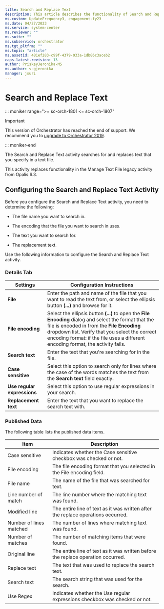 ```yaml
---
title: Search and Replace Text
description: This article describes the functionality of Search and Replace Text Activity.
ms.custom: UpdateFrequency3, engagement-fy23
ms.date: 04/27/2023
ms.service: system-center
ms.reviewer: ""
ms.suite: ""
ms.subservice: orchestrator
ms.tgt_pltfrm: ""
ms.topic: "article"
ms.assetid: 481ef283-c99f-4379-933a-1db86c3aceb2
caps.latest.revision: 13
author: PriskeyJeronika-MS
ms.author: v-gjeronika
manager: jsuri
---
```

# Search and Replace Text

::: moniker range=">= sc-orch-1801 <= sc-orch-1807"

> [!IMPORTANT]
>
> This version of Orchestrator has reached the end of support. We recommend you to [upgrade to Orchestrator 2019](../index.yml).

::: moniker-end

The Search and Replace Text activity searches for and replaces text that you specify in a text file.  

 This activity replaces functionality in the Manage Text File legacy activity from Opalis 6.3.  

## Configuring the Search and Replace Text Activity  
 Before you configure the Search and Replace Text activity, you need to determine the following:  

- The file name you want to search in.  

- The encoding that the file you want to search in uses.  

- The text you want to search for.  

- The replacement text.

Use the following information to configure the Search and Replace Text activity.  

### Details Tab  

|Settings|Configuration Instructions|  
|--------------|--------------------------------|  
|**File**|Enter the path and name of the file that you want to read the text from, or select the ellipsis button **(...)** and browse for it.|  
|**File encoding**|Select the ellipsis button **(...)** to open the **File Encoding** dialog and select the format that the file is encoded in from the **File Encoding** dropdown list. Verify that you select the correct encoding format: if the file uses a different encoding format, the activity fails.|  
|**Search text**|Enter the text that you're searching for in the file.|  
|**Case sensitive**|Select this option to search only for lines where the case of the words matches the text from the **Search text** field exactly.|  
|**Use regular expressions**|Select this option to use regular expressions in your search. |  
|**Replacement text**|Enter the text that you want to replace the search text with.|  

### Published Data  
 The following table lists the published data items.  

|Item|Description|  
|----------|-----------------|  
|Case sensitive|Indicates whether the Case sensitive checkbox was checked or not.|  
|File encoding|The file encoding format that you selected in the File encoding field.|  
|File name|The name of the file that was searched for text.|  
|Line number of match|The line number where the matching text was found.|  
|Modified line|The entire line of text as it was written after the replace operations occurred.|  
|Number of lines matched|The number of lines where matching text was found.|  
|Number of matches|The number of matching items that were found.|  
|Original line|The entire line of text as it was written before the replace operation occurred.|  
|Replace text|The text that was used to replace the search text.|  
|Search text|The search string that was used for the search.|  
|Use Regex|Indicates whether the Use regular expressions checkbox was checked or not.|